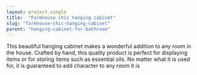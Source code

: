 ```yaml
---
layout: project_single
title:  "Farmhouse chic hanging cabinet"
slug: "farmhouse-chic-hanging-cabinet"
parent: "hanging-cabinet-for-bathroom"
---
```

This beautiful hanging cabinet makes a wonderful addition to any room in the house. Crafted by hand, this quality product is perfect for displaying items or for storing items such as essential oils. No matter what it is used for, it is guaranteed to add character to any room it is